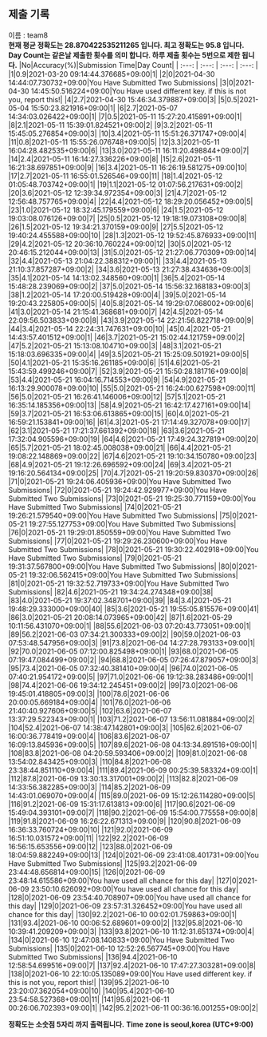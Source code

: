 


  
## 제출 기록  
이름 : team8  
**현재 평균 정확도는 28.870422535211265 입니다. 최고 정확도는 95.8 입니다.**  
**Day Count는 같은날 제출한 횟수를 의미 합니다. 하루 제출 횟수는 5번으로 제한 됩니다.**
|No|Accuracy(%)|Submission Time|Day Count|
| :---: | :---: | :---: | :---: |
|1|0.9|2021-03-20 09:14:44.376685+09:00|1|
|2|0|2021-04-30 14:44:07.730732+09:00|You Have Submitted Two Submissions|
|3|0|2021-04-30 14:45:50.516224+09:00|You Have used different key. if this is not you, report this!|
|4|2.7|2021-04-30 15:46:34.379887+09:00|3|
|5|0.5|2021-05-04 15:50:23.821916+09:00|1|
|6|2.7|2021-05-07 14:34:03.026422+09:00|1|
|7|0.5|2021-05-11 15:27:20.415891+09:00|1|
|8|2.1|2021-05-11 15:39:01.824521+09:00|2|
|9|3.2|2021-05-11 15:45:05.276854+09:00|3|
|10|3.4|2021-05-11 15:51:26.371747+09:00|4|
|11|0.8|2021-05-11 15:55:26.076748+09:00|5|
|12|3.3|2021-05-11 16:04:28.482535+09:00|6|
|13|3.0|2021-05-11 16:11:20.498844+09:00|7|
|14|2.4|2021-05-11 16:14:27.336226+09:00|8|
|15|2.6|2021-05-11 16:21:38.697851+09:00|9|
|16|3.4|2021-05-11 16:26:19.581275+09:00|10|
|17|2.7|2021-05-11 16:55:01.526546+09:00|11|
|18|1.4|2021-05-12 01:05:48.703742+09:00|1|
|19|1.1|2021-05-12 01:07:56.217631+09:00|2|
|20|3.6|2021-05-12 12:39:34.972354+09:00|3|
|21|4.7|2021-05-12 12:56:48.757765+09:00|4|
|22|4.4|2021-05-12 18:29:20.056452+09:00|5|
|23|1.0|2021-05-12 18:32:45.179559+09:00|6|
|24|1.5|2021-05-12 19:03:08.076126+09:00|7|
|25|0.5|2021-05-12 19:18:19.073108+09:00|8|
|26|1.5|2021-05-12 19:34:21.370159+09:00|9|
|27|5.5|2021-05-12 19:40:24.455588+09:00|10|
|28|1.3|2021-05-12 19:52:45.876933+09:00|11|
|29|4.2|2021-05-12 20:36:10.760224+09:00|12|
|30|5.0|2021-05-12 20:46:15.212044+09:00|13|
|31|5.0|2021-05-12 21:27:06.770309+09:00|14|
|32|4.4|2021-05-13 21:04:22.388312+09:00|1|
|33|4.4|2021-05-13 21:10:37.857287+09:00|2|
|34|3.6|2021-05-13 21:27:38.434636+09:00|3|
|35|4.1|2021-05-14 14:13:02.348560+09:00|1|
|36|5.4|2021-05-14 15:48:28.239069+09:00|2|
|37|5.0|2021-05-14 15:56:32.168183+09:00|3|
|38|1.2|2021-05-14 17:20:00.519428+09:00|4|
|39|5.0|2021-05-14 19:20:43.225805+09:00|5|
|40|5.8|2021-05-14 19:29:07.068002+09:00|6|
|41|3.0|2021-05-14 21:15:41.368681+09:00|7|
|42|4.5|2021-05-14 22:09:56.503833+09:00|8|
|43|3.9|2021-05-14 22:21:56.822718+09:00|9|
|44|3.4|2021-05-14 22:24:31.747631+09:00|10|
|45|0.4|2021-05-21 14:43:57.401512+09:00|1|
|46|3.7|2021-05-21 15:02:44.121759+09:00|2|
|47|5.2|2021-05-21 15:13:08.104710+09:00|3|
|48|3.1|2021-05-21 15:18:03.696335+09:00|4|
|49|3.5|2021-05-21 15:25:09.501921+09:00|5|
|50|4.1|2021-05-21 15:35:16.261185+09:00|6|
|51|4.6|2021-05-21 15:43:59.499246+09:00|7|
|52|3.9|2021-05-21 15:50:28.181716+09:00|8|
|53|4.4|2021-05-21 16:04:16.714553+09:00|9|
|54|4.9|2021-05-21 16:13:29.900078+09:00|10|
|55|5.0|2021-05-21 16:24:00.627598+09:00|11|
|56|5.0|2021-05-21 16:26:41.146006+09:00|12|
|57|5.1|2021-05-21 16:35:14.185356+09:00|13|
|58|4.9|2021-05-21 16:42:17.427161+09:00|14|
|59|3.7|2021-05-21 16:53:06.613865+09:00|15|
|60|4.0|2021-05-21 16:59:21.153841+09:00|16|
|61|4.3|2021-05-21 17:14:49.327078+09:00|17|
|62|3.1|2021-05-21 17:21:37.661392+09:00|18|
|63|3.6|2021-05-21 17:32:04.905596+09:00|19|
|64|4.6|2021-05-21 17:49:24.327819+09:00|20|
|65|5.7|2021-05-21 18:02:45.008038+09:00|21|
|66|4.4|2021-05-21 19:08:22.148869+09:00|22|
|67|4.6|2021-05-21 19:10:34.150780+09:00|23|
|68|4.9|2021-05-21 19:12:26.696592+09:00|24|
|69|3.4|2021-05-21 19:16:20.564134+09:00|25|
|70|4.7|2021-05-21 19:20:59.830370+09:00|26|
|71|0|2021-05-21 19:24:06.405936+09:00|You Have Submitted Two Submissions|
|72|0|2021-05-21 19:24:42.929977+09:00|You Have Submitted Two Submissions|
|73|0|2021-05-21 19:25:30.771159+09:00|You Have Submitted Two Submissions|
|74|0|2021-05-21 19:26:21.579540+09:00|You Have Submitted Two Submissions|
|75|0|2021-05-21 19:27:55.127753+09:00|You Have Submitted Two Submissions|
|76|0|2021-05-21 19:29:01.850559+09:00|You Have Submitted Two Submissions|
|77|0|2021-05-21 19:29:26.230600+09:00|You Have Submitted Two Submissions|
|78|0|2021-05-21 19:30:22.402918+09:00|You Have Submitted Two Submissions|
|79|0|2021-05-21 19:31:37.567800+09:00|You Have Submitted Two Submissions|
|80|0|2021-05-21 19:32:06.562415+09:00|You Have Submitted Two Submissions|
|81|0|2021-05-21 19:32:52.719733+09:00|You Have Submitted Two Submissions|
|82|4.6|2021-05-21 19:34:24.274348+09:00|38|
|83|4.0|2021-05-21 19:37:02.348701+09:00|39|
|84|3.4|2021-05-21 19:48:29.333000+09:00|40|
|85|3.6|2021-05-21 19:55:05.815576+09:00|41|
|86|3.0|2021-05-21 20:08:14.073965+09:00|42|
|87|1.6|2021-05-29 10:11:56.431070+09:00|1|
|88|55.6|2021-06-03 07:20:43.773051+09:00|1|
|89|56.2|2021-06-03 07:34:21.300333+09:00|2|
|90|59.0|2021-06-03 07:53:48.547956+09:00|3|
|91|73.8|2021-06-04 14:27:28.793133+09:00|1|
|92|70.0|2021-06-05 07:12:00.825498+09:00|1|
|93|68.0|2021-06-05 07:19:47.084499+09:00|2|
|94|68.8|2021-06-05 07:26:47.879057+09:00|3|
|95|73.4|2021-06-05 07:32:40.381410+09:00|4|
|96|74.0|2021-06-05 07:40:21.954172+09:00|5|
|97|71.0|2021-06-06 19:12:38.283486+09:00|1|
|98|74.4|2021-06-06 19:34:12.245451+09:00|2|
|99|73.0|2021-06-06 19:45:01.418805+09:00|3|
|100|78.6|2021-06-06 20:00:05.669184+09:00|4|
|101|76.0|2021-06-06 21:40:40.927606+09:00|5|
|102|63.6|2021-06-07 13:37:29.522343+09:00|1|
|103|71.2|2021-06-07 13:56:11.081884+09:00|2|
|104|52.4|2021-06-07 14:38:47.142801+09:00|3|
|105|62.6|2021-06-07 16:00:36.778419+09:00|4|
|106|83.6|2021-06-07 16:09:13.845936+09:00|5|
|107|89.6|2021-06-08 04:13:34.891516+09:00|1|
|108|83.8|2021-06-08 04:20:59.593406+09:00|2|
|109|81.0|2021-06-08 13:54:02.843425+09:00|3|
|110|84.8|2021-06-08 23:38:44.851110+09:00|4|
|111|89.4|2021-06-09 00:25:39.583324+09:00|1|
|112|87.8|2021-06-09 13:30:13.317001+09:00|2|
|113|82.8|2021-06-09 14:33:56.382285+09:00|3|
|114|85.2|2021-06-09 14:43:01.069070+09:00|4|
|115|89.0|2021-06-09 15:12:26.114280+09:00|5|
|116|91.2|2021-06-09 15:31:17.613813+09:00|6|
|117|90.6|2021-06-09 15:49:04.393101+09:00|7|
|118|90.2|2021-06-09 15:54:00.775558+09:00|8|
|119|91.8|2021-06-09 16:26:22.671313+09:00|9|
|120|90.8|2021-06-09 16:36:33.760724+09:00|10|
|121|92.0|2021-06-09 16:51:10.031572+09:00|11|
|122|92.2|2021-06-09 16:56:15.653556+09:00|12|
|123|88.0|2021-06-09 18:04:59.882249+09:00|13|
|124|0|2021-06-09 23:41:08.401731+09:00|You Have Submitted Two Submissions|
|125|93.2|2021-06-09 23:44:48.656814+09:00|15|
|126|0|2021-06-09 23:48:14.615586+09:00|You have used all chance for this day|
|127|0|2021-06-09 23:50:10.626092+09:00|You have used all chance for this day|
|128|0|2021-06-09 23:54:40.708907+09:00|You have used all chance for this day|
|129|0|2021-06-09 23:57:31.326452+09:00|You have used all chance for this day|
|130|92.2|2021-06-10 00:02:01.759863+09:00|1|
|131|93.4|2021-06-10 00:06:52.689601+09:00|2|
|132|95.8|2021-06-10 10:39:41.209209+09:00|3|
|133|93.8|2021-06-10 11:12:31.651374+09:00|4|
|134|0|2021-06-10 12:47:08.140833+09:00|You Have Submitted Two Submissions|
|135|0|2021-06-10 12:52:26.567745+09:00|You Have Submitted Two Submissions|
|136|94.4|2021-06-10 12:58:54.699516+09:00|7|
|137|92.4|2021-06-10 17:47:27.303281+09:00|8|
|138|0|2021-06-10 22:10:05.135089+09:00|You Have used different key. if this is not you, report this!|
|139|95.2|2021-06-10 23:20:07.362054+09:00|10|
|140|95.4|2021-06-10 23:54:58.527368+09:00|11|
|141|95.6|2021-06-11 00:26:06.702393+09:00|1|
|142|95.2|2021-06-11 00:36:16.001255+09:00|2|


**정확도는 소숫점 5자리 까지 출력됩니다.**
**Time zone is seoul,korea (UTC+9:00)**
